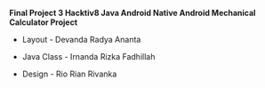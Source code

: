 **Final Project 3 Hacktiv8 Java Android Native Android Mechanical Calculator Project**


- Layout - Devanda Radya Ananta

- Java Class - Irnanda Rizka Fadhillah

- Design - Rio Rian Rivanka
